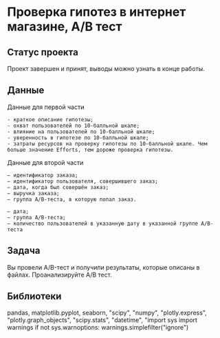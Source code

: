 # Проверка гипотез в интернет магазине, А/В тест

## Статус проекта

Проект завершен и принят, выводы можно узнать в конце работы.

## Данные

Данные для первой части

    - краткое описание гипотезы;
    - охват пользователей по 10-балльной шкале;
    - влияние на пользователей по 10-балльной шкале;
    - уверенность в гипотезе по 10-балльной шкале;
    - затраты ресурсов на проверку гипотезы по 10-балльной шкале. Чем больше значение Efforts, тем дороже проверка гипотезы.

Данные для второй части

    — идентификатор заказа;
    — идентификатор пользователя, совершившего заказ;
    — дата, когда был совершён заказ;
    — выручка заказа;
    — группа A/B-теста, в которую попал заказ.

    — дата;
    — группа A/B-теста;
    — количество пользователей в указанную дату в указанной группе A/B-теста

## Задача

Вы провели A/B-тест и получили результаты, которые описаны в файлах. Проанализируйте А/В тест.

## Библиотеки

pandas, matplotlib.pyplot, seaborn, "scipy", "numpy", "plotly.express", "plotly.graph_objects",
 "scipy.stats", "datetime", "import sys import warnings if not sys.warnoptions: warnings.simplefilter("ignore")



